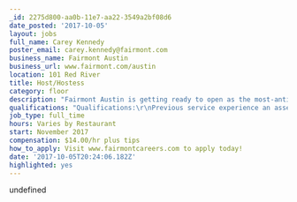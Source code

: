 ```yaml
---
_id: 2275d800-aa0b-11e7-aa22-3549a2bf08d6
date_posted: '2017-10-05'
layout: jobs
full_name: Carey Kennedy
poster_email: carey.kennedy@fairmont.com
business_name: Fairmont Austin
business_url: www.fairmont.com/austin
location: 101 Red River
title: Host/Hostess
category: floor
description: "Fairmont Austin is getting ready to open as the most-anticipated luxury hotel in Austin's history.\r\nWe are looking for full and part-time Host/Hostess to be a part of our opening team\r\nAs a Host/Hostess you are the front line and the first impression for the restaurant.  We are looking for qualified candidates who can be professional, well-organized, and motivated to learn about the hospitality industry.  \r\nWhat we offer:\r\n\tCompetitive pay\r\n\tBenefits and Paid Vacation to full time employees\r\n\tMeals provided daily\r\n\tPaid Holidays\r\nAsk for more from your job!  We offer a once-in-a-lifetime opportunity to be part of a major hotel opening, to be part of the creative process from the ground-up.  Looking for a workplace culture built on respect?  Then be a part of creating that culture!\r\nWe have built an amazing F&B leadership team of Rock Stars who want YOU to help them revolutionize the industry in Austin!"
qualifications: "Qualifications:\r\nPrevious service experience an asset \r\nPrevious Point of Sale System experience an asset \r\nExcellent communication and organizational skills \r\nStrong interpersonal and problem solving abilities \r\nHighly responsible & reliable \r\nAbility to work well under pressure in a fast paced environment \r\nAbility to work cohesively as part of a team \r\nAbility to focus attention on guest needs, remaining calm and courteous at all times\r\n \r\nPhysical Aspects of Position (include but are not limited to):         \r\nConstant standing and walking throughout shift \r\nOccasional lifting and carrying up to 20 lbs \r\nOccasional kneeling, pushing, pulling \r\nOccasional ascending or descending ladders, stairs and ramps \r\n \r\nVisa Requirements: Candidates must be legally eligible to work in the United States."
job_type: full_time
hours: Varies by Restaurant
start: November 2017
compensation: $14.00/hr plus tips
how_to_apply: Visit www.fairmontcareers.com to apply today!
date: '2017-10-05T20:24:06.182Z'
highlighted: yes
---
```

undefined
